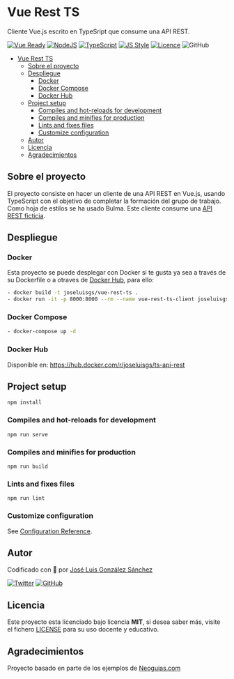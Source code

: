 # Vue Rest TS
Cliente Vue.js escrito en TypeSript que consume una API REST. 

[![Vue Ready](https://img.shields.io/badge/Vue.js-%20Ready-%2342b983)](https://es.vuejs.org/)
[![NodeJS](https://img.shields.io/badge/NodeJS-Ready-83BA63)](https://nodejs.org/es/)
[![TypeScript](https://img.shields.io/badge/TypeScript-Ready-3178c6)](https://www.typescriptlang.org/)
[![JS Style](https://img.shields.io/badge/JS%20Style-AirBnB-ff69b4)](https://airbnb.io/javascript)
[![Licence](https://img.shields.io/github/license/joseluisgs/todo-native-script)](./LICENSE)
![GitHub](https://img.shields.io/github/last-commit/joseluisgs/vue-rest-ts)

- [Vue Rest TS](#vue-rest-ts)
  - [Sobre el proyecto](#sobre-el-proyecto)
  - [Despliegue](#despliegue)
    - [Docker](#docker)
    - [Docker Compose](#docker-compose)
    - [Docker Hub](#docker-hub)
  - [Project setup](#project-setup)
    - [Compiles and hot-reloads for development](#compiles-and-hot-reloads-for-development)
    - [Compiles and minifies for production](#compiles-and-minifies-for-production)
    - [Lints and fixes files](#lints-and-fixes-files)
    - [Customize configuration](#customize-configuration)
  - [Autor](#autor)
  - [Licencia](#licencia)
  - [Agradecimientos](#agradecimientos)

## Sobre el proyecto
El proyecto consiste en hacer un cliente de una API REST en Vue.js, usando TypeScript con el objetivo de completar la formación del grupo de trabajo. Como hoja de estilos se ha usado Bulma. Este cliente consume una [API REST ficticia](https://jsonplaceholder.typicode.com/users). 

## Despliegue
### Docker
Esta proyecto se puede desplegar con Docker si te gusta ya sea a través de su Dockerfile o a otraves de [Docker Hub](https://hub.docker.com/r/joseluisgs/vue-rest-ts), para ello:
```bash
- docker build -t joseluisgs/vue-rest-ts .
- docker run -it -p 8000:8000 --rm --name vue-rest-ts-client joseluisgs/vue-rest-ts
```
### Docker Compose
```bash
- docker-compose up -d
```
### Docker Hub
Disponible en: https://hub.docker.com/r/joseluisgs/ts-api-rest

## Project setup
```
npm install
```

### Compiles and hot-reloads for development
```
npm run serve
```

### Compiles and minifies for production
```
npm run build
```

### Lints and fixes files
```
npm run lint
```

### Customize configuration
See [Configuration Reference](https://cli.vuejs.org/config/).

## Autor

Codificado con :sparkling_heart: por [José Luis González Sánchez](https://twitter.com/joseluisgonsan)

[![Twitter](https://img.shields.io/twitter/follow/joseluisgonsan?style=social)](https://twitter.com/joseluisgonsan)
[![GitHub](https://img.shields.io/github/followers/joseluisgs?style=social)](https://github.com/joseluisgs)

## Licencia

Este proyecto esta licenciado bajo licencia **MIT**, si desea saber más, visite el fichero
[LICENSE](./LICENSE) para su uso docente y educativo.

## Agradecimientos
Proyecto basado en parte de los ejemplos de [Neoguias.com](https://www.neoguias.com/tutorial-rest-vue/)
